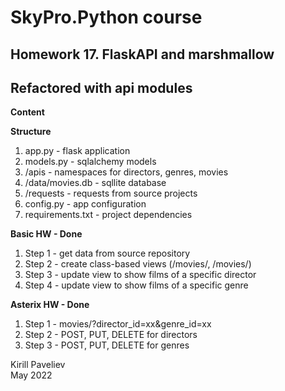# SkyPro.Python course
## Homework 17. FlaskAPI and marshmallow
## Refactored with api modules

**Content**

**Structure**
1. app.py - flask application
2. models.py - sqlalchemy models
3. /apis - namespaces for directors, genres, movies
4. /data/movies.db - sqllite database
5. /requests - requests from source projects
6. config.py - app configuration 
7. requirements.txt - project dependencies

**Basic HW - Done**
1. Step 1 - get data from source repository 
2. Step 2 - create class-based views (/movies/, /movies/<id>)
3. Step 3 - update view to show films of a specific director
4. Step 4 - update view to show films of a specific genre

**Asterix HW - Done**

1. Step 1 - movies/?director_id=xx&genre_id=xx
2. Step 2 - POST, PUT, DELETE for directors
3. Step 3 - POST, PUT, DELETE for genres

Kirill Paveliev\
May 2022